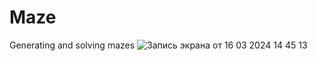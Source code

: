 # Maze
Generating and solving mazes
![Запись экрана от 16 03 2024 14 45 13](https://github.com/asudie/Maze/assets/80539245/4f2daeaa-868e-40c3-a0ca-d1b9186b7faa)

